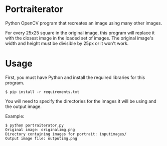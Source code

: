 # Portraiterator
Python OpenCV program that recreates an image using many other images.

For every 25x25 square in the original image, this program will replace it with the closest image in the loaded set of images. The original image's width and height must be divisible by 25px or it won't work.

# Usage
First, you must have Python and install the required libraries for this program.
```
$ pip install -r requirements.txt
```
You will need to specify the directories for the images it will be using and the output image.

Example:
```
$ python portraiterator.py
Original image: originalimg.png
Directory containing images for portrait: inputimages/
Output image file: outputimg.png
```
